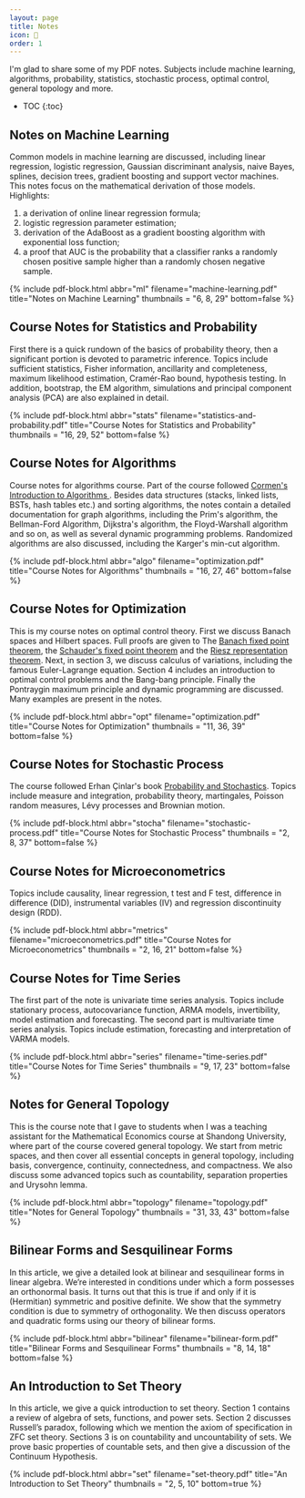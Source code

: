 ```yaml
---
layout: page
title: Notes
icon: 📕
order: 1
---
```


I'm glad to share some of my PDF notes. Subjects include machine learning, algorithms, probability, statistics, stochastic process, optimal control, general topology and more.

* TOC
{:toc}

## Notes on Machine Learning

Common models in machine learning are discussed, including linear regression, logistic regression, Gaussian discriminant analysis, naive Bayes, splines, decision trees, gradient boosting and support vector machines. This notes focus on the mathematical derivation of those models. Highlights:
1. a derivation of online linear regression formula;
2. logistic regression parameter estimation;
3. derivation of the AdaBoost as a gradient boosting algorithm with exponential loss function;
4. a proof that AUC is the probability that a classifier ranks a randomly chosen
positive sample higher than a randomly chosen negative sample.

{% include pdf-block.html abbr="ml"
                          filename="machine-learning.pdf" 
                          title="Notes on Machine Learning"
                          thumbnails = "6, 8, 29"
                          bottom=false
                          %}

## Course Notes for Statistics and Probability

First there is a quick rundown of the basics of probability theory, then a significant portion is devoted to parametric inference. Topics include sufficient statistics, Fisher information, ancillarity and completeness, maximum likelihood estimation, Cramér-Rao bound, hypothesis testing. In addition, bootstrap, the EM algorithm, simulations and principal component analysis (PCA) are also explained in detail.

{% include pdf-block.html abbr="stats"
                          filename="statistics-and-probability.pdf" 
                          title="Course Notes for Statistics and Probability"
                          thumbnails = "16, 29, 52"
                          bottom=false
                          %}

## Course Notes for Algorithms

Course notes for algorithms course. Part of the course followed [Cormen's Introduction to Algorithms ](https://mitpress.mit.edu/books/introduction-algorithms-third-edition). Besides data structures (stacks, linked lists, BSTs, hash tables etc.) and sorting algorithms, the notes contain a detailed documentation for graph algorithms, including the Prim's algorithm, the Bellman-Ford Algorithm, Dijkstra's algorithm, the Floyd-Warshall algorithm and so on, as well as several dynamic programming problems. Randomized algorithms are also discussed, including the Karger's min-cut algorithm.

{% include pdf-block.html abbr="algo"
                          filename="optimization.pdf" 
                          title="Course Notes for Algorithms"
                          thumbnails = "16, 27, 46"
                          bottom=false
                          %}

## Course Notes for Optimization

This is my course notes on optimal control theory. First we discuss Banach spaces and Hilbert spaces. Full proofs are given to The [Banach fixed point theorem](https://en.wikipedia.org/wiki/Banach_fixed-point_theorem), the [Schauder's fixed point theorem](https://en.wikipedia.org/wiki/Schauder_fixed-point_theorem) and the [Riesz representation theorem](https://en.wikipedia.org/wiki/Riesz_representation_theorem). Next, in section 3, we discuss calculus of variations, including the famous Euler-Lagrange equation. Section 4 includes an introduction to optimal control problems and the Bang-bang principle. Finally the Pontraygin maximum principle and dynamic programming are discussed. Many examples are present in the notes.

{% include pdf-block.html abbr="opt"
                          filename="optimization.pdf" 
                          title="Course Notes for Optimization"
                          thumbnails = "11, 36, 39"
                          bottom=false
                          %}


## Course Notes for Stochastic Process

The course followed Erhan Çinlar's book [Probability and Stochastics](https://link.springer.com/book/10.1007/978-0-387-87859-1). Topics include measure and integration, probability theory, martingales, Poisson random measures, Lévy processes and Brownian motion.

{% include pdf-block.html abbr="stocha"
                          filename="stochastic-process.pdf" 
                          title="Course Notes for Stochastic Process"
                          thumbnails = "2, 8, 37"
                          bottom=false
                          %}

## Course Notes for Microeconometrics

Topics include causality, linear regression, t test and F test, difference in difference (DID), instrumental variables (IV) and regression discontinuity design (RDD).

{% include pdf-block.html abbr="metrics"
                          filename="microeconometrics.pdf" 
                          title="Course Notes for Microeconometrics"
                          thumbnails = "2, 16, 21"
                          bottom=false
                          %}

## Course Notes for Time Series

The first part of the note is univariate time series analysis. Topics include stationary process, autocovariance function, ARMA models, invertibility, model estimation and forecasting. The second part is multivariate time series analysis. Topics include estimation, forecasting and interpretation of VARMA models.

{% include pdf-block.html abbr="series"
                          filename="time-series.pdf" 
                          title="Course Notes for Time Series"
                          thumbnails = "9, 17, 23"
                          bottom=false
                          %}

## Notes for General Topology

This is the course note that I gave to students when I was a teaching assistant for the Mathematical Economics course at Shandong University, where part of the course covered general topology. We start from metric spaces, and then cover all essential concepts in general topology, including basis, convergence, continuity, connectedness, and compactness. We also discuss some advanced topics such as countability, separation properties and Urysohn lemma.

{% include pdf-block.html abbr="topology"
                          filename="topology.pdf" 
                          title="Notes for General Topology"
                          thumbnails = "31, 33, 43"
                          bottom=false
                          %}


## Bilinear Forms and Sesquilinear Forms

In this article, we give a detailed look at bilinear and sesquilinear forms in linear algebra. We’re interested in conditions under which a form possesses an orthonormal basis. It turns out that this is true if and only if it is (Hermitian) symmetric and positive definite. We show that the symmetry condition is due to symmetry of orthogonality. We then discuss operators and quadratic forms using our theory of bilinear forms.

{% include pdf-block.html abbr="bilinear"
                          filename="bilinear-form.pdf" 
                          title="Bilinear Forms and Sesquilinear Forms"
                          thumbnails = "8, 14, 18"
                          bottom=false
                          %}

## An Introduction to Set Theory

In this article,  we give a quick introduction to set theory. Section 1 contains a review of algebra of sets, functions, and power sets. Section 2 discusses Russell’s paradox, following which we mention the axiom of specification in ZFC set theory. Sections 3 is on countability and uncountability of sets. We prove basic properties of countable sets, and then give a discussion of the Continuum Hypothesis.

{% include pdf-block.html abbr="set"
                          filename="set-theory.pdf" 
                          title="An Introduction to Set Theory"
                          thumbnails = "2, 5, 10"
                          bottom=true
                          %}